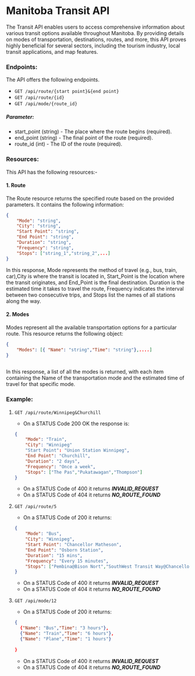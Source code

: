 # Manitoba Transit API  

The Transit API enables users to access comprehensive information about various transit options available throughout Manitoba. By providing details on modes of transportation, destinations, routes, and more, this API proves highly beneficial for several sectors, including the tourism industry, local transit applications, and map features.

### Endpoints:

The API offers the following endpoints. 

- `GET /api/route/{start point}&{end point}`
- `GET /api/route/{id}`
- `GET /api/mode/{route_id}`

##### Parameter:

* start_point (string) - The place where the route begins (required).
* end_point (string) - The final point of the route (required).
* route_id (int) - The ID of the route (required).


### Resources:  

This API has the following resources:-  

#### 1. Route

The Route resource returns the specified route based on the provided parameters. It contains the following information:

```JSON
{
    "Mode": "string",
    "City": "string",
    "Start Point": "string",
    "End Point": "string",
    "Duration": "string",
    "Frequency": "string",
    "Stops": ["string_1","string_2",...]
}
```

In this response, Mode represents the method of travel (e.g., bus, train, car),City is where the transit is located in, Start_Point is the location where the transit originates, and End_Point is the final destination. Duration is the estimated time it takes to travel the route, Frequency indicates the interval between two consecutive trips, and Stops list the names of all stations along the way. 

#### 2. Modes 

Modes represent all the available transportation options for a particular route. This resource returns the following object:

```JSON
{
    "Modes": [{ "Name": "string","Time": "string"},....]
}
    
```

In this response, a list of all the modes is returned, with each item containing the Name of the transportation mode and the estimated time of travel for that specific mode.

### Example:

1. `GET /api/route/Winnipeg&Churchill`
    * On a STATUS Code 200 OK the response is:
    ```JSON
    {
        "Mode": "Train",
        "City": "Winnipeg"
        "Start Point": "Union Station Winnipeg",
        "End Point": "Churchill",
        "Duration": "2 days",
        "Frequency": "Once a week",
        "Stops": ["The Pas","Pukatawagan","Thompson"]
    }
    ```
    * On a STATUS Code of 400 it returns ***INVALID_REQUEST***
    * On a STATUS Code of 404 it returns ***NO_ROUTE_FOUND***
    
2. `GET /api/route/5`
    * On a STATUS Code of 200 it returns:
    ```JSON
    {
        "Mode": "Bus",
        "City": "Winnipeg",
        "Start Point": "Chancellor Matheson",
        "End Point": "Osborn Station",
        "Duration": "15 mins",
        "Frequency": "Every 15 minutes",
        "Stops": ["Pembina@Bison Nort","SouthWest Transit Way@Chancellor Station","SouthWest Transit Way@Plaza"]
    }
    ```
    * On a STATUS Code of 400 it returns ***INVALID_REQUEST***
    * On a STATUS Code of 404 it returns ***NO_ROUTE_FOUND***
    
3.  `GET /api/mode/12`
    * On a STATUS Code of 200 it returns:
    ```JSON
    {
      {"Name": "Bus","Time": "3 hours"},
      {"Name": "Train","Time": "6 hours"},
      {"Name": "Plane","Time": "1 hours"}
      
    }
    ```
    * On a STATUS Code of 400 it returns ***INVALID_REQUEST***
    * On a STATUS Code of 404 it returns ***NO_ROUTE_FOUND***
